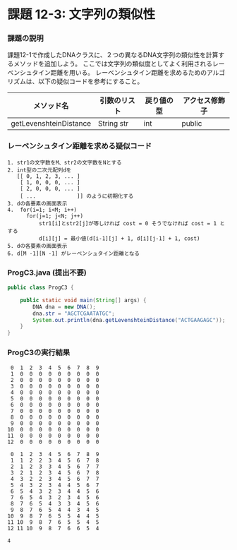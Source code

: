 # 課題 12-3: 文字列の類似性

### 課題の説明
課題12-1で作成したDNAクラスに、２つの異なるDNA文字列の類似性を計算するメソッドを追加しよう。
ここでは文字列の類似度としてよく利用されるレーベンシュタイン距離を用いる。
レーベンシュタイン距離を求めるためのアルゴリズムは、以下の疑似コードを参考にすること。


| メソッド名                  | 引数のリスト     | 戻り値の型 | アクセス修飾子 |
|------------------------|------------|-------|--------|
| getLevenshteinDistance | String str | int   | public | 

### レーベンシュタイン距離を求める疑似コード

```
1. str1の文字数をM、str2の文字数をNとする
2. int型の二次元配列dを
   [[ 0, 1, 2, 3, ... ]
    [ 1, 0, 0, 0, ... ]
    [ 2, 0, 0, 0, ... ]
    [ ...             ]] のように初期化する
3. dの各要素の画面表示
4.  for(i=1; i<M; i++)
      for(j=1; j<N; j++)
          str1[i]とstr2[j]が等しければ cost = 0 そうでなければ cost = 1 とする
          d[i][j] = 最小値(d[i-1][j] + 1, d[i][j-1] + 1, cost) 
5. dの各要素の画面表示
6. d[M -1][N -1] がレーベンシュタイン距離となる
```

### ProgC3.java (提出不要)
```java
public class ProgC3 {

    public static void main(String[] args) {
        DNA dna = new DNA();
        dna.str = "AGCTCGAATATGC";
        System.out.println(dna.getLevenshteinDistance("ACTGAAGAGC"));
    }
}
```


### ProgC3の実行結果
```
 0  1  2  3  4  5  6  7  8  9 
 1  0  0  0  0  0  0  0  0  0 
 2  0  0  0  0  0  0  0  0  0 
 3  0  0  0  0  0  0  0  0  0 
 4  0  0  0  0  0  0  0  0  0 
 5  0  0  0  0  0  0  0  0  0 
 6  0  0  0  0  0  0  0  0  0 
 7  0  0  0  0  0  0  0  0  0 
 8  0  0  0  0  0  0  0  0  0 
 9  0  0  0  0  0  0  0  0  0 
10  0  0  0  0  0  0  0  0  0 
11  0  0  0  0  0  0  0  0  0 
12  0  0  0  0  0  0  0  0  0 

 0  1  2  3  4  5  6  7  8  9 
 1  1  2  2  3  4  5  6  7  8 
 2  1  2  3  3  4  5  6  7  7 
 3  2  1  2  3  4  5  6  7  8 
 4  3  2  2  3  4  5  6  7  7 
 5  4  3  2  3  4  4  5  6  7 
 6  5  4  3  2  3  4  4  5  6 
 7  6  5  4  3  2  3  4  5  6 
 8  7  6  5  4  3  3  4  5  6 
 9  8  7  6  5  4  4  3  4  5 
10  9  8  7  6  5  5  4  4  5 
11 10  9  8  7  6  5  5  4  5 
12 11 10  9  8  7  6  6  5  4 

4
```
